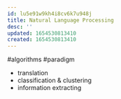 ```yaml
---
id: lu5e91w9kh4i8cv6k7u948j
title: Natural Language Processing
desc: ''
updated: 1654530813410
created: 1654530813410
---
```

#algorithms #paradigm 
- translation
- classification & clustering
- information extracting
